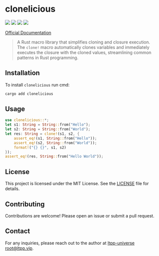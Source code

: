 # clonelicious

[![](https://img.shields.io/crates/v/clonelicious.svg)](https://crates.io/crates/clonelicious)
[![](https://docs.rs/clonelicious/badge.svg)](https://docs.rs/clonelicious)
[![](https://img.shields.io/crates/l/clonelicious.svg)](./LICENSE)
[![](https://github.com/ltpp-universe/clonelicious/workflows/Rust/badge.svg)](https://github.com/ltpp-universe/clonelicious/actions?query=workflow:Rust)

[Official Documentation](https://docs.ltpp.vip/clonelicious/)

> A Rust macro library that simplifies cloning and closure execution. The `clone!` macro automatically clones variables and immediately executes the closure with the cloned values, streamlining common patterns in Rust programming.

## Installation

To install `clonelicious` run cmd:

```sh
cargo add clonelicious
```

## Usage

```rust
use clonelicious::*;
let s1: String = String::from("Hello");
let s2: String = String::from("World");
let res: String = clone!(s1, s2, {
    assert_eq!(s1, String::from("Hello"));
    assert_eq!(s2, String::from("World"));
    format!("{} {}", s1, s2)
});
assert_eq!(res, String::from("Hello World"));
```

## License

This project is licensed under the MIT License. See the [LICENSE](LICENSE) file for details.

## Contributing

Contributions are welcome! Please open an issue or submit a pull request.

## Contact

For any inquiries, please reach out to the author at [ltpp-universe <root@ltpp.vip>](mailto:root@ltpp.vip).
